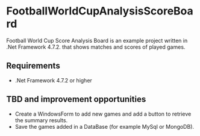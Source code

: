 # FootballWorldCupAnalysisScoreBoard
Football World Cup Score Analysis Board is an example project written in .Net Framework 4.7.2. that shows matches and scores of played games.

## Requirements
- .Net Framework 4.7.2 or higher

## TBD and improvement opportunities
- Create a WindowsForm to add new games and add a button to retrieve the summary results.
- Save the games added in a DataBase (for example MySql or MongoDB).
